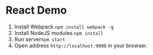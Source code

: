 # React Demo

1. Install Webpack.`npm install webpack -g`
2. Install NodeJS modules.`npm install`
3. Run server`npm start`
4. Open address `http://localhost:9000` in your browser.